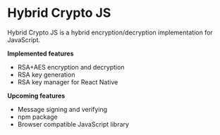 # Hybrid Crypto JS
Hybrid Crypto JS is a hybrid encryption/decryption implementation for JavaScript.

**Implemented features**
- RSA+AES encryption and decryption
- RSA key generation
- RSA key manager for React Native

**Upcoming features**
- Message signing and verifying
- npm package
- Browser compatible JavaScript library
